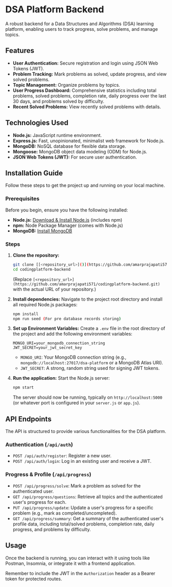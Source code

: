 # DSA Platform Backend

A robust backend for a Data Structures and Algorithms (DSA) learning platform, enabling users to track progress, solve problems, and manage topics.

## Features

*   **User Authentication:** Secure registration and login using JSON Web Tokens (JWT).
*   **Problem Tracking:** Mark problems as solved, update progress, and view solved problems.
*   **Topic Management:** Organize problems by topics.
*   **User Progress Dashboard:** Comprehensive statistics including total problems, solved problems, completion rate, daily progress over the last 30 days, and problems solved by difficulty.
*   **Recent Solved Problems:** View recently solved problems with details.

## Technologies Used

*   **Node.js:** JavaScript runtime environment.
*   **Express.js:** Fast, unopinionated, minimalist web framework for Node.js.
*   **MongoDB:** NoSQL database for flexible data storage.
*   **Mongoose:** MongoDB object data modeling (ODM) for Node.js.
*   **JSON Web Tokens (JWT):** For secure user authentication.

## Installation Guide

Follow these steps to get the project up and running on your local machine.

### Prerequisites

Before you begin, ensure you have the following installed:

*   **Node.js:** [Download & Install Node.js](https://nodejs.org/en/download/) (includes npm)
*   **npm:** Node Package Manager (comes with Node.js)
*   **MongoDB:** [Install MongoDB](https://docs.mongodb.com/manual/installation/)

### Steps

1.  **Clone the repository:**
    ```bash
    git clone [[<repository_url>]()](https://github.com/amarprajapati571/codingplatform-backend.git)
    cd codingplatform-backend
    ```
    (Replace `[<repository_url>](https://github.com/amarprajapati571/codingplatform-backend.git)` with the actual URL of your repository.)

2.  **Install dependencies:**
    Navigate to the project root directory and install all required Node.js packages:
    ```bash
    npm install
    npm run seed (For pre database records storing)
    ```

3.  **Set up Environment Variables:**
    Create a `.env` file in the root directory of the project and add the following environment variables:

    ```
    MONGO_URI=your_mongodb_connection_string
    JWT_SECRET=your_jwt_secret_key
    ```
    *   `MONGO_URI`: Your MongoDB connection string (e.g., `mongodb://localhost:27017/dsa-platform` or a MongoDB Atlas URI).
    *   `JWT_SECRET`: A strong, random string used for signing JWT tokens.

4.  **Run the application:**
    Start the Node.js server:
    ```bash
    npm start
    ```
    The server should now be running, typically on `http://localhost:5000` (or whatever port is configured in your `server.js` or `app.js`).

## API Endpoints

The API is structured to provide various functionalities for the DSA platform.

### Authentication (`/api/auth`)

*   `POST /api/auth/register`: Register a new user.
*   `POST /api/auth/login`: Log in an existing user and receive a JWT.

### Progress & Profile (`/api/progress`)

*   `POST /api/progress/solve`: Mark a problem as solved for the authenticated user.
*   `GET /api/progress/questions`: Retrieve all topics and the authenticated user's progress for each.
*   `PUT /api/progress/update`: Update a user's progress for a specific problem (e.g., mark as completed/uncompleted).
*   `GET /api/progress/summary`: Get a summary of the authenticated user's profile data, including total/solved problems, completion rate, daily progress, and problems by difficulty.

## Usage

Once the backend is running, you can interact with it using tools like Postman, Insomnia, or integrate it with a frontend application.

Remember to include the JWT in the `Authorization` header as a Bearer token for protected routes.
